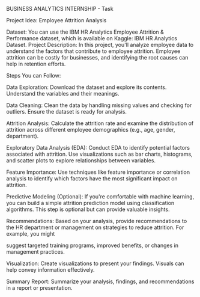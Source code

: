 BUSINESS ANALYTICS INTERNSHIP - Task

Project Idea: Employee Attrition Analysis

Dataset: You can use the IBM HR Analytics Employee Attrition & Performance dataset,
which is available on Kaggle: IBM HR Analytics Dataset.
Project Description: In this project, you'll analyze employee data to understand the
factors that contribute to employee attrition. Employee attrition can be costly for
businesses, and identifying the root causes can help in retention efforts.

Steps You can Follow:

Data Exploration: Download the dataset and explore its contents. Understand the
variables and their meanings.

Data Cleaning: Clean the data by handling missing values and checking for outliers.
Ensure the dataset is ready for analysis.

Attrition Analysis: Calculate the attrition rate and examine the distribution of attrition
across different employee demographics (e.g., age, gender, department).

Exploratory Data Analysis (EDA): Conduct EDA to identify potential factors associated
with attrition. Use visualizations such as bar charts, histograms, and scatter plots to
explore relationships between variables.

Feature Importance: Use techniques like feature importance or correlation analysis to
identify which factors have the most significant impact on attrition.

Predictive Modeling (Optional): If you're comfortable with machine learning, you can
build a simple attrition prediction model using classification algorithms. This step is
optional but can provide valuable insights.

Recommendations: Based on your analysis, provide recommendations to the HR
department or management on strategies to reduce attrition. For example, you might

suggest targeted training programs, improved benefits, or changes in management
practices.

Visualization: Create visualizations to present your findings. Visuals can help convey
information effectively.

Summary Report: Summarize your analysis, findings, and recommendations in a report
or presentation.
